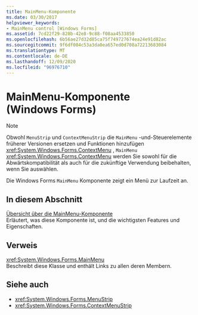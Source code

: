 ```yaml
---
title: MainMenu-Komponente
ms.date: 03/30/2017
helpviewer_keywords:
- MainMenu control [Windows Forms]
ms.assetid: 7cd22f29-828b-42e8-9c88-f08aa4533850
ms.openlocfilehash: 6b56ae27d32d85ca75f749727674ea24e91d82ac
ms.sourcegitcommit: 9f6df084c53a3da0ea657ed0d708a72213683084
ms.translationtype: MT
ms.contentlocale: de-DE
ms.lasthandoff: 12/09/2020
ms.locfileid: "96976710"
---
```

# <a name="mainmenu-component-windows-forms"></a>MainMenu-Komponente (Windows Forms)
> [!NOTE]
> Obwohl `MenuStrip` und `ContextMenuStrip` die `MainMenu` -und-Steuerelemente früherer Versionen ersetzen und Funktionen hinzufügen <xref:System.Windows.Forms.ContextMenu> , `MainMenu` <xref:System.Windows.Forms.ContextMenu> werden Sie sowohl für die Abwärtskompatibilität als auch für die zukünftige Verwendung beibehalten, wenn Sie auswählen.  
  
 Die Windows Forms `MainMenu` Komponente zeigt ein Menü zur Laufzeit an.  
  
## <a name="in-this-section"></a>In diesem Abschnitt  
 [Übersicht über die MainMenu-Komponente](mainmenu-component-overview-windows-forms.md)  
 Erläutert, was diese Komponente ist, und die wichtigsten Features und Eigenschaften.  
  
## <a name="reference"></a>Verweis  
 <xref:System.Windows.Forms.MainMenu>  
 Beschreibt diese Klasse und enthält Links zu allen deren Membern.  
  
## <a name="see-also"></a>Siehe auch

- <xref:System.Windows.Forms.MenuStrip>
- <xref:System.Windows.Forms.ContextMenuStrip>
